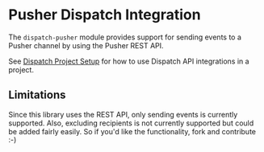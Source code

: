 # Pusher Dispatch Integration
The `dispatch-pusher` module provides support for sending events to a
Pusher channel by using the Pusher REST API.

See
[Dispatch Project Setup](http://dispatch.databinder.net/Project+Setup.html)
for how to use Dispatch API integrations in a project.

## Limitations
Since this library uses the REST API, only sending events is currently
supported.  Also, excluding recipients is not currently supported but
could be added fairly easily.  So if you'd like the functionality,
fork and contribute :-)
